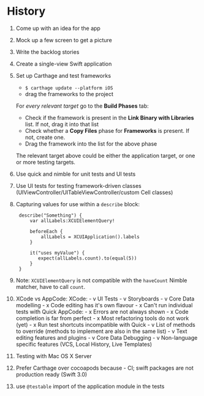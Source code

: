 # History

1. Come up with an idea for the app
1. Mock up a few screen to get a picture
1. Write the backlog stories
1. Create a single-view Swift application
1. Set up Carthage and test frameworks
    
    - `$ carthage update --platform iOS`
    - drag the frameworks to the project
    
    For *every relevant target* go to the **Build Phases** tab:
        
      - Check if the framework is present in the **Link Binary with Libraries** list. If not, drag it into that list
      - Check whether a **Copy Files** phase for **Frameworks** is present. If not, create one.
      - Drag the framework into the list for the above phase
      
    The relevant target above could be either the application target, or one or more testing targets.

1. Use quick and nimble for unit tests and UI tests
1. Use UI tests for testing framework-driven classes (UIViewController/UITableViewController/custom Cell classes)
1. Capturing values for use within a `describe` block:

        describe("Something") {
            var allLabels:XCUIElementQuery!
            
            beforeEach {
                allLabels = XCUIApplication().labels
            }
            
            it("uses myValue") {
               expect(allLabels.count).to(equal(5))
            }
        }

1. Note: `XCUIElementQuery` is not compatible with the `haveCount` Nimble matcher, have to call `count`.
1. XCode vs AppCode:
    XCode:
        - v UI Tests
        - v Storyboards
        - v Core Data modelling
        - x Code editing has it's own flavour
        - x Can't run individual tests with Quick
    AppCode:
        - x Errors are not always shown
        - x Code completion is far from perfect
        - x Most refactoring tools do not work (yet)
        - x Run test shortcuts incompatible with Quick
        - v List of methods to override (methods to implement are also in the same list)
        - v Text editing features and plugins
        - v Core Data Debugging
        - v Non-language specific features (VCS, Local History, Live Templates)
        
1. Testing with Mac OS X Server
1. Prefer Carthage over cocoapods because - CI; swift packages are not production ready (Swift 3.0)
1. use `@testable` import of the application module in the tests